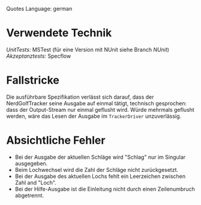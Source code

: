 Quotes Language: german

# Verwendete Technik

*UnitTests:* MSTest (für eine Version mit NUnit siehe Branch _NUnit_)
*Akzeptanztests:* Specflow

# Fallstricke

Die ausführbare Spezifikation verlässt sich darauf, dass der NerdGolfTracker seine Ausgabe auf einmal tätigt, technisch gesprochen: dass der Output-Stream nur einmal geflusht wird. Würde mehrmals geflusht werden, wäre das Lesen der Ausgabe im `TrackerDriver` unzuverlässig.


# Absichtliche Fehler

* Bei der Ausgabe der aktuellen Schläge wird "Schlag" nur im Singular ausgegeben.
* Beim Lochwechsel wird die Zahl der Schläge nicht zurückgesetzt.
* Bei der Ausgabe des aktuellen Lochs fehlt ein Leerzeichen zwischen Zahl and "Loch".
* Bei der Hilfe-Ausgabe ist die Einleitung nicht durch einen Zeilenumbruch abgetrennt.
